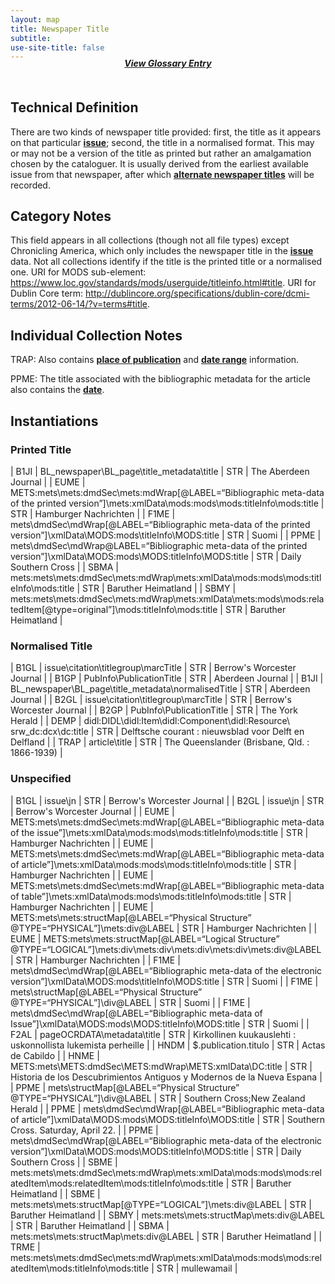 ```yaml
---
layout: map
title: Newspaper Title
subtitle:  
use-site-title: false
---
```


<h4 style="text-align:center;font-style:italic;margin-top:-20px;margin-bottom:50px;"><a href="../../glossary/newspaper-title">View Glossary Entry</a></h4>

## Technical Definition

There are two kinds of newspaper title provided: first, the title as it
appears on that particular [**issue**](../issue-number); second, the title in a
normalised format. This may or may not be a version of the title as
printed but rather an amalgamation chosen by the cataloguer. It is
usually derived from the earliest available issue from that newspaper,
after which [**alternate newspaper titles**](../alternative-newspaper-title) will be recorded. 

## Category Notes

This field appears in all collections (though not all file types) except
Chronicling America, which only includes the newspaper title in the
[**issue**](../issue-number) data. Not all collections identify if the title is the printed
title or a normalised one. URI for MODS sub-element: https://www.loc.gov/standards/mods/userguide/titleinfo.html#title. URI for Dublin Core term: http://dublincore.org/specifications/dublin-core/dcmi-terms/2012-06-14/?v=terms#title. 

## Individual Collection Notes

TRAP: Also contains [**place of publication**](../place-of-publciation) and [**date range**](../date)
information. 

PPME: The title associated with the bibliographic metadata for the
article also contains the [**date**](..date).

## Instantiations

### Printed Title  

| B1JI  |  BL\_newspaper\\BL\_page\\title\_metadata\\title  | STR | The Aberdeen Journal  |
| EUME  |  METS:mets\\mets:dmdSec\\mets:mdWrap\[@LABEL=“Bibliographic meta-data of the printed version”\]\\mets:xmlData\\mods:mods\\mods:titleInfo\\mods:title | STR | Hamburger Nachrichten |
| F1ME  |  mets\\dmdSec\\mdWrap\[@LABEL=“Bibliographic meta-data of the printed version”\]\\xmlData\\MODS:mods\\titleInfo\\MODS:title  | STR | Suomi  |
| PPME  |  mets\\dmdSec\\mdWrap@LABEL=“Bibliographic meta-data of the printed version”\]\\xmlData\\MODS:mods\\MODS:titleInfo\\MODS:title  | STR | Daily Southern Cross  |
| SBMA  |  mets:mets\\mets:dmdSec\\mets:mdWrap\\mets:xmlData\\mods:mods\\mods:titleInfo\\mods:title  | STR | Baruther Heimatland  |
| SBMY  |  mets:mets\\mets:dmdSec\\mets:mdWrap\\mets:xmlData\\mets:mods\\mods:relatedItem\[@type=original”\]\\mods:titleInfo\\mods:title  | STR | Baruther Heimatland  |

### Normalised Title  

| B1GL  |  issue\\citation\\titlegroup\\marcTitle  | STR | Berrow&apos;s Worcester Journal  |
| B1GP  |  PubInfo\\PublicationTitle  | STR | Aberdeen Journal  |
| B1JI  |  BL\_newspaper\\BL\_page\\title\_metadata\\normalisedTitle  | STR | Aberdeen Journal  |
| B2GL  |  issue\\citation\\titlegroup\\marcTitle  | STR | Berrow&apos;s Worcester Journal  |
| B2GP  |  PubInfo\\PublicationTitle  | STR | The York Herald  |
| DEMP  |  didl:DIDL\\didl:Item\\didl:Component\\didl:Resource\\ srw\_dc:dcx\\dc:title | STR | Delftsche courant : nieuwsblad voor Delft en Delfland |
| TRAP  |  article\\title  | STR | The Queenslander (Brisbane, Qld. : 1866-1939)  |

### Unspecified  

| B1GL  |  issue\\jn  | STR | Berrow&apos;s Worcester Journal  |
| B2GL  |  issue\\jn  | STR | Berrow&apos;s Worcester Journal  |
| EUME  |  METS:mets\\mets:dmdSec\\mets:mdWrap\[@LABEL=“Bibliographic meta-data of the issue”\]\\mets:xmlData\\mods:mods\\mods:titleInfo\\mods:title | STR | Hamburger Nachrichten  |
| EUME  |  METS:mets\\mets:dmdSec\\mets:mdWrap\[@LABEL=“Bibliographic meta-data of article”\]\\mets:xmlData\\mods:mods\\mods:titleInfo\\mods:title  | STR | Hamburger Nachrichten  |
| EUME  |  METS:mets\\mets:dmdSec\\mets:mdWrap\[@LABEL=“Bibliographic meta-data of table”\]\\mets:xmlData\\mods:mods\\mods:titleInfo\\mods:title  | STR | Hamburger Nachrichten  |
| EUME  |  METS:mets\\mets:structMap\[@LABEL=“Physical Structure” @TYPE=“PHYSICAL”\]\\mets:div@LABEL  | STR | Hamburger Nachrichten  |
| EUME  |  METS:mets\\mets:structMap\[@LABEL=“Logical Structure” @TYPE=“LOGICAL”\]\\mets:div\\mets:div\\mets:div\\mets:div\\mets:div@LABEL  | STR | Hamburger Nachrichten  |
| F1ME  |  mets\\dmdSec\\mdWrap\[@LABEL=“Bibliographic meta-data of the electronic version”\]\\xmlData\\MODS:mods\\titleInfo\\MODS:title  | STR | Suomi  |
| F1ME  |  mets\\structMap\[@LABEL=“Physical Structure” @TYPE=“PHYSICAL”\]\\div@LABEL  | STR | Suomi  |
| F1ME  |  mets\\dmdSec\\mdWrap\[@LABEL=“Bibliographic meta-data of Issue”\]\\xmlData\\MODS:mods\\MODS:titleInfo\\MODS:title  | STR | Suomi  |
| F2AL  |  pageOCRDATA\\metadata\\title  | STR | Kirkollinen kuukauslehti : uskonnollista lukemista perheille  |
| HNDM  |  $.publication.titulo  | STR | Actas de Cabildo  |
| HNME  |  METS:mets\\METS:dmdSec\\METS:mdWrap\\METS:xmlData\\DC:title  | STR | Historia de los Descubrimientos Antiguos y Modernos de la Nueva Espana |
| PPME  |  mets\\structMap\[@LABEL=“Physical Structure” @TYPE=“PHYSICAL”\]\\div@LABEL  | STR | Southern Cross;New Zealand Herald  |
| PPME  |  mets\\dmdSec\\mdWrap\[@LABEL=“Bibliographic meta-data of article”\]\\xmlData\\MODS:mods\\MODS:titleInfo\\MODS:title  | STR | Southern Cross. Saturday, April 22.  |
| PPME  |  mets\\dmdSec\\mdWrap\[@LABEL=“Bibliographic meta-data of the electronic version”\]\\xmlData\\MODS:mods\\MODS:titleInfo\\MODS:title  | STR | Daily Southern Cross  |
| SBME  |  mets:mets\\mets:dmdSec\\mets:mdWrap\\mets:xmlData\\mods:mods\\mods:relatedItem\\mods:relatedItem\\mods:titleInfo\\mods:title  | STR | Baruther Heimatland  |
| SBME  |  mets:mets\\mets:structMap\[@TYPE=“LOGICAL”\]\\mets:div@LABEL  | STR | Baruther Heimatland  |
| SBMY  |  mets:mets\\mets:structMap\\mets:div@LABEL  | STR | Baruther Heimatland  |
| SBMA  |  mets:mets\\mets:structMap\\mets:div@LABEL  | STR | Baruther Heimatland  |
| TRME  |  mets:mets\\mets:dmdSec\\mets:mdWrap\\mets:xmlData\\mods:mods\\mods:relatedItem\\mods:titleInfo\\mods:title  | STR | mullewamail  |
